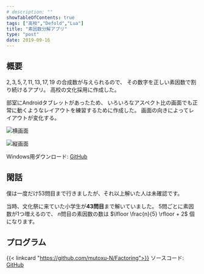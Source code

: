 ```yaml
---
# description: ""
showTableOfContents: true
tags: ["高校","Defold","Lua"]
title: "素因数分解アプリ"
type: "post"
date: 2019-09-16
---
```


## 概要
$2, 3, 5, 7, 11, 13, 17, 19$ の合成数が与えられるので、
その数字を正しい素因数で割り続けるアプリ。
高校の文化採用に作成した。

部室にAndroidタブレットがあったため、
いろいろなアスペクト比の画面でも正常に動くようなレイアウトを練習するために作成した。
画面の向きによってレイアウトが変化する。

![横画面](/Portfolio/images/posts/factoring/horizontal.png)

![縦画面](/Portfolio/images/posts/factoring/vertical.png)


Windows用ダウンロード: [GitHub](https://github.com/mutoxu-N/Factoring/releases/tag/windows)


## 閑話
僕は一度だけ53問目まで行きましたが、それ以上解いた人は未確認です。

当時、文化祭に来ていた小学生が**43問目**まで解いていました。
5問ごとに素因数が1つ増えるので、
$n$問目の素因数の数は $\lfloor \frac{n}{5} \rfloor + 2$ 個になります。

## プログラム
{{< linkcard "https://github.com/mutoxu-N/Factoring">}}
ソースコード: [GitHub](https://github.com/mutoxu-N/Factoring)